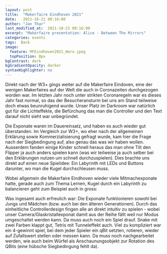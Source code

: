 ```yaml
---
layout: post
title:  "Makerfaire Eindhoven 2021"
date:   2021-10-21 00:16:00
author: "Jan Thar"
last_modified_at:  2021-10-21 00:16:00
excerpt: "Makerfaire presentation: Alice - Between The Mirrors"
categories: events
tags:  Back
image:
  feature: MFEindhoven2021_Hero.jpeg
  topPosition: 0px
bgContrast: dark
bgGradientOpacity: darker
syntaxHighlighter: no
---
```

Direkt nach der W3+ gings weiter auf die Makerfaire Eindoven, eine der wenigen Makerfaires auf der Welt die auch in Coronazeiten durchgezogen worden war.
Im letzten Jahr noch unter strikten Coronaregeln war es dieses Jahr fast normal, so das der Besucheransturm bei uns am Stand teilweise doch etwas beunruhigend wurde.
Unser Platz im Darkroom war natürlich gut für die Lichteffekte, die Befürchung das man die Controller und den Text darauf nicht sieht war unbegründet.

<div class="img img--fullContainer img--14xLeading" style="background-image: url({{ site.baseurl_posts_img }}MFEindhoven2021_4.jpeg);"></div>

Die Exponate waren im Dauereinsatz, und haben es auch wieder gut überstanden. 
Im Vergleich zur W3+, wo eher nach der allgemeinen Erklärung sowie Kommerzialisierung gefragt wurde, kam hier die Frage nach der Siegbedingung auf, also genau das was wir haben wollen.
Ausserdem fanden einige Kinder schnell heraus das man ohne Tilt den Flipper ja auch anders spielen kann (was wir teilweise ja auch selber bei den Erklärungen nutzen um schnell durchzuspielen).
Dies brachte uns direkt auf einen neue Spielidee: Ein Labyrinth mit LEDs und Buttons darunter, wo man die Kugel durchschleusen muss.

<div class="img img--fullContainer img--14xLeading" style="background-image: url({{ site.baseurl_posts_img }}MFEindhoven2021_7.jpeg);"></div>

Wobei allgemein die Makerfaire Eindhoven wieder viele Mitmachexponate hatte, gerade auch zum Thema Lernen, Kugel durch ein Labyrinth zu balancieren geht zum Beispiel auch in gross:

<div class="img img--fullContainer img--14xLeading" style="background-image: url({{ site.baseurl_posts_img }}MFEindhoven2021_2.jpeg);"></div>

Was ingesamt auch erfreulich war: Die Exponate funktionieren sowohl bei Jungs und Mädchen (bzw. auch bei den älteren Generationen).
Durch das einheitliche Controllerdesign fingen alle an direkt intuitiv zu spielen - wobei unser Camera/Glaskristallexponat damit aus der Reihe fällt weil nur Modus umgeschaltet werden kann.
Da muss auch noch ein Spiel drauf.
Snake mit zwei Farben klappt gut, Tetris mit Tunneleffekt auch. 
Viel zu kompliziert war ein 4-gewinnt spiel, bei dem jeder Spieler ein qBit setzten, rotieren, wieder auf Zufallswert stellen oder messen kann. 
Da muss noch nachgearbeitet werden, wie auch beim Würfel als Anschaunungsobjekt zur Rotation des QBits (eine hübsche Siegbedingung fehlt da).



